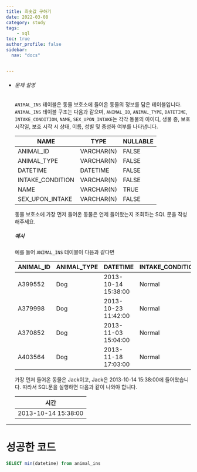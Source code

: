 ```yaml
---
title: 최솟값 구하기
date: 2022-03-08
category: study
tags:
    - sql
toc: true
author_profile: false
sidebar:
  nav: "docs"


---
```


- ###### 문제 설명

  `ANIMAL_INS` 테이블은 동물 보호소에 들어온 동물의 정보를 담은 테이블입니다. `ANIMAL_INS` 테이블 구조는 다음과 같으며, `ANIMAL_ID`, `ANIMAL_TYPE`, `DATETIME`, `INTAKE_CONDITION`, `NAME`, `SEX_UPON_INTAKE`는 각각 동물의 아이디, 생물 종, 보호 시작일, 보호 시작 시 상태, 이름, 성별 및 중성화 여부를 나타냅니다.
  
  | NAME             | TYPE       | NULLABLE |
  | ---------------- | ---------- | -------- |
  | ANIMAL_ID        | VARCHAR(N) | FALSE    |
  | ANIMAL_TYPE      | VARCHAR(N) | FALSE    |
  | DATETIME         | DATETIME   | FALSE    |
  | INTAKE_CONDITION | VARCHAR(N) | FALSE    |
  | NAME             | VARCHAR(N) | TRUE     |
  | SEX_UPON_INTAKE  | VARCHAR(N) | FALSE    |
  
  동물 보호소에 가장 먼저 들어온 동물은 언제 들어왔는지 조회하는 SQL 문을 작성해주세요.
  
  ##### 예시
  
  예를 들어 `ANIMAL_INS` 테이블이 다음과 같다면
  
  | ANIMAL_ID | ANIMAL_TYPE | DATETIME            | INTAKE_CONDITION | NAME     | SEX_UPON_INTAKE |
  | --------- | ----------- | ------------------- | ---------------- | -------- | --------------- |
  | A399552   | Dog         | 2013-10-14 15:38:00 | Normal           | Jack     | Neutered Male   |
  | A379998   | Dog         | 2013-10-23 11:42:00 | Normal           | Disciple | Intact Male     |
  | A370852   | Dog         | 2013-11-03 15:04:00 | Normal           | Katie    | Spayed Female   |
  | A403564   | Dog         | 2013-11-18 17:03:00 | Normal           | Anna     | Spayed Female   |
  
  가장 먼저 들어온 동물은 Jack이고, Jack은 2013-10-14 15:38:00에 들어왔습니다. 따라서 SQL문을 실행하면 다음과 같이 나와야 합니다.
  
  | 시간                |
  | ------------------- |
  | 2013-10-14 15:38:00 |
  
  

------

# 성공한 코드

```sql
SELECT min(datetime) from animal_ins
```

